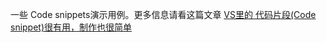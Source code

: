 一些 Code snippets演示用例。更多信息请看这篇文章 [VS里的 代码片段(Code snippet)很有用，制作也很简单](https://www.cnblogs.com/chuxin6/p/VS_code_snippet.html)
